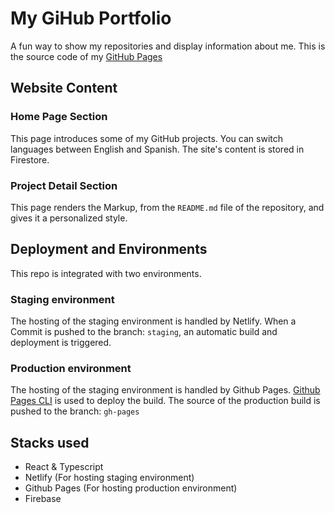 # My GiHub Portfolio

A fun way to show my repositories and display information about me.
This is the source code of my [GitHub Pages](https://cuncunfacu.github.io)

## Website Content
### Home Page Section
This page introduces some of my GitHub projects. You can switch languages between English and Spanish. The site's content is stored in Firestore.

### Project Detail Section
This page renders the Markup, from the `README.md` file of the repository, and gives it a personalized style. 

## Deployment and Environments
This repo is integrated with two environments.

### Staging environment
The hosting of the staging environment is handled by Netlify. When a Commit is pushed to the branch: `staging`, an automatic build and deployment is triggered.

### Production environment
The hosting of the staging environment is handled by Github Pages. [Github Pages CLI](https://www.npmjs.com/package/gh-pages-cli) is used to deploy the build. The source of the production build is pushed to the branch: `gh-pages`


## Stacks used
+ React & Typescript
+ Netlify (For hosting staging environment)
+ Github Pages (For hosting production environment)
+ Firebase

